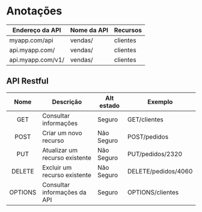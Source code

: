 # Anotações


| Endereço da API  | Nome da API | Recursos |
| ---------------- | :---------  | :------- |
| myapp.com/api    |   vendas/   | clientes |
| api.myapp.com/   |   vendas/   | clientes |
| api.myapp.com/v1/|   vendas/   | clientes |


## API Restful

| Nome    | Descrição                      | Alt estado  | Exemplo             |
| :-----: | ------------------------------ | ----------- | ------------------- |
| GET     | Consultar informações          | Seguro      | GET/clientes        |
| POST    | Criar um novo recurso          | Não Seguro  | POST/pedidos        |
| PUT     | Atualizar um recurso existente | Não Seguro  | PUT/pedidos/2320    |
| DELETE  | Excluir um recurso existente   | Não Seguro  | DELETE/pedidos/4060 |
| OPTIONS | Consultar informações da API   | Seguro      | OPTIONS/clientes    |